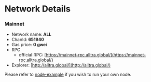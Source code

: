 # Network Details

### Mainnet

* Network name: **ALL**
* ChanId: **651940**
* Gas price: **0 gwei**
* RPC
  * official RPC: [https://mainnet-rpc.alltra.global/](https://mainnet-rpc.alltra.global/)​
* Explorer: [http://alltra.global/](http://alltra.global/)​

Please refer to [node-example](https://github.com/lloydgalley/ALLNetwork/tree/master/node-example) if you wish to run your own node.
